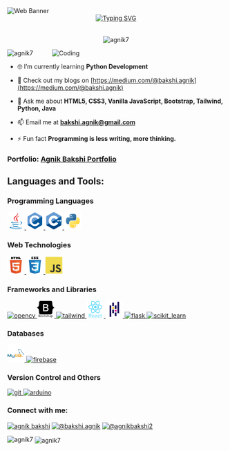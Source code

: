 <img src="https://previews.123rf.com/images/karpenkoilia/karpenkoilia1806/karpenkoilia180600011/102988806-vector-line-web-concept-for-programming-linear-web-banner-for-coding.jpg" alt="Web Banner"/>
<div align="center" width=100%>
  <a href="#"><img src="https://readme-typing-svg.herokuapp.com?font=Roboto&weight=700&size=30&pause=1000&center=true&vCenter=true&width=435&lines=Hi+%F0%9F%91%8B%2C+I+am+Agnik+Bakshi;I+like+Web+Development;I+like+Coding;System.exit(0)+%F0%9F%91%8B" alt="Typing SVG" /></a>
</div>
<br>
<div>
  
<p align="center"><img align="center" src="https://github-readme-streak-stats.herokuapp.com/?user=agnik7&theme=merko&show_icons=true" alt="agnik7" /></p>
<img src="https://cdn.dribbble.com/users/926537/screenshots/4502924/python-2.gif" align="right" width=400 alt="Coding"/>
<p align="left"> <img src="https://komarev.com/ghpvc/?username=agnik7&label=Profile%20views&color=0e75b6&style=flat" alt="agnik7" /> </p>

- 🤓 I’m currently learning **Python Development**

- 📝 Check out my blogs on [https://medium.com/@bakshi.agnik](https://medium.com/@bakshi.agnik)

- 💬 Ask me about **HTML5, CSS3, Vanilla JavaScript, Bootstrap, Tailwind, Python, Java**

- 📫 Email me at **bakshi.agnik@gmail.com**

- ⚡ Fun fact **Programming is less writing, more thinking.**

<h3 align="left"> Portfolio: <a href="https://agnik-bakshi-portfolio.netlify.app/" target="_blank">Agnik Bakshi Portfolio</a></h3>

<h2 align="left">Languages and Tools:</h2>
<h3>Programming Languages</h3>  
<p align="left"><a href="https://www.java.com" target="_blank" rel="noreferrer"> <img src="https://raw.githubusercontent.com/devicons/devicon/master/icons/java/java-original.svg" alt="java" width="40" height="40"/> </a> <a href="https://www.cprogramming.com/" target="_blank" rel="noreferrer"> <img src="https://raw.githubusercontent.com/devicons/devicon/master/icons/c/c-original.svg" alt="c" width="40" height="40"/> </a><a href="https://www.w3schools.com/cpp/" target="_blank" rel="noreferrer"> <img src="https://raw.githubusercontent.com/devicons/devicon/master/icons/cplusplus/cplusplus-original.svg" alt="cplusplus" width="40" height="40"/> </a><a href="https://www.python.org" target="_blank" rel="noreferrer"> <img src="https://raw.githubusercontent.com/devicons/devicon/master/icons/python/python-original.svg" alt="python" width="40" height="40"/> </a>
  
  
<h3>Web Technologies</h3>  
 <a href="https://www.w3.org/html/" target="_blank" rel="noreferrer"> <img src="https://raw.githubusercontent.com/devicons/devicon/master/icons/html5/html5-original-wordmark.svg" alt="html5" width="40" height="40"/> </a><a href="https://www.w3schools.com/css/" target="_blank" rel="noreferrer"> <img src="https://raw.githubusercontent.com/devicons/devicon/master/icons/css3/css3-original-wordmark.svg" alt="css3" width="40" height="40"/> </a><a href="https://developer.mozilla.org/en-US/docs/Web/JavaScript" target="_blank" rel="noreferrer"> <img src="https://raw.githubusercontent.com/devicons/devicon/master/icons/javascript/javascript-original.svg" alt="javascript" width="40" height="40"/> </a>
  
  
<h3>Frameworks and Libraries</h3>
  <a href="https://opencv.org/" target="_blank" rel="noreferrer"> <img src="https://www.vectorlogo.zone/logos/opencv/opencv-icon.svg" alt="opencv" width="40" height="40"/> </a><a href="https://getbootstrap.com" target="_blank" rel="noreferrer"> <img src="https://raw.githubusercontent.com/devicons/devicon/master/icons/bootstrap/bootstrap-plain-wordmark.svg" alt="bootstrap" width="40" height="40"/> </a><a href="https://tailwindcss.com/" target="_blank" rel="noreferrer"> <img src="https://www.vectorlogo.zone/logos/tailwindcss/tailwindcss-icon.svg" alt="tailwind" width="40" height="40"/> </a><a href="https://reactjs.org/" target="_blank" rel="noreferrer"> <img src="https://raw.githubusercontent.com/devicons/devicon/master/icons/react/react-original-wordmark.svg" alt="react" width="40" height="40"/> </a><a href="https://pandas.pydata.org/" target="_blank" rel="noreferrer"> <img src="https://raw.githubusercontent.com/devicons/devicon/2ae2a900d2f041da66e950e4d48052658d850630/icons/pandas/pandas-original.svg" alt="pandas" width="40" height="40"/> </a><a href="https://flask.palletsprojects.com/" target="_blank" rel="noreferrer"> <img src="https://www.vectorlogo.zone/logos/pocoo_flask/pocoo_flask-icon.svg" alt="flask" width="40" height="40"/> </a><a href="https://scikit-learn.org/" target="_blank" rel="noreferrer"> <img src="https://upload.wikimedia.org/wikipedia/commons/0/05/Scikit_learn_logo_small.svg" alt="scikit_learn" width="40" height="40"/> </a>
  
<h3>Databases</h3>
<a href="https://www.mysql.com/" target="_blank" rel="noreferrer"> <img src="https://raw.githubusercontent.com/devicons/devicon/master/icons/mysql/mysql-original-wordmark.svg" alt="mysql" width="40" height="40"/></a><a href="https://firebase.google.com/" target="_blank" rel="noreferrer"> <img src="https://www.vectorlogo.zone/logos/firebase/firebase-icon.svg" alt="firebase" width="40" height="40"/></a>
  
  
<h3>Version Control and Others</h3>
  <a href="https://git-scm.com/" target="_blank" rel="noreferrer"> <img src="https://www.vectorlogo.zone/logos/git-scm/git-scm-icon.svg" alt="git" width="40" height="40"/> </a><a href="https://www.arduino.cc/" target="_blank" rel="noreferrer"> <img src="https://cdn.worldvectorlogo.com/logos/arduino-1.svg" alt="arduino" width="40" height="40"/> </a></p>
<h3 align="left">Connect with me:</h3>
<p align="left">
<a href="https://linkedin.com/in/agnik bakshi" target="blank"><img align="center" src="https://raw.githubusercontent.com/rahuldkjain/github-profile-readme-generator/master/src/images/icons/Social/linked-in-alt.svg" alt="agnik bakshi" height="30" width="40" /></a>
<a href="https://medium.com/@bakshi.agnik" target="blank"><img align="center" src="https://raw.githubusercontent.com/rahuldkjain/github-profile-readme-generator/master/src/images/icons/Social/medium.svg" alt="@bakshi.agnik" height="30" width="40" /></a>
<a href="https://www.hackerrank.com/@agnikbakshi2" target="blank"><img align="center" src="https://raw.githubusercontent.com/rahuldkjain/github-profile-readme-generator/master/src/images/icons/Social/hackerrank.svg" alt="@agnikbakshi2" height="30" width="40" /></a> 
</p>

<p><img align="left" src="https://github-readme-stats.vercel.app/api/top-langs?username=agnik7&show_icons=true&theme=radical&locale=en&layout=compact" alt="agnik7" /></p>
<p>&nbsp;<img align="center" src="https://github-readme-stats.vercel.app/api?username=agnik7&show_icons=true&theme=radical&locale=en" alt="agnik7" /></p>
</div>



